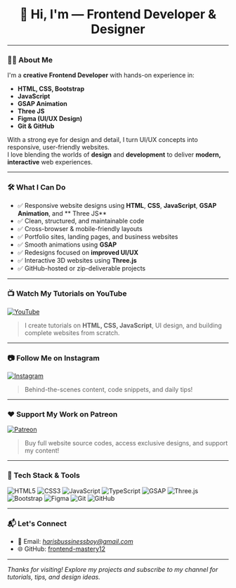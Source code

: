 <h1 align="center">👋 Hi, I'm — Frontend Developer & Designer</h1>

---

### 👨‍💻 About Me

I'm a **creative Frontend Developer** with hands-on experience in:

- **HTML, CSS, Bootstrap**
- **JavaScript**
- **GSAP Animation**
- **Three JS**
- **Figma (UI/UX Design)**
- **Git & GitHub**

With a strong eye for design and detail, I turn UI/UX concepts into responsive, user-friendly websites.  
I love blending the worlds of **design** and **development** to deliver **modern, interactive** web experiences.

---

### 🛠️ What I Can Do

- ✅ Responsive website designs using **HTML**, **CSS**, **JavaScript**, **GSAP Animation**, and ** Three JS**
- ✅ Clean, structured, and maintainable code
- ✅ Cross-browser & mobile-friendly layouts
- ✅ Portfolio sites, landing pages, and business websites
- ✅ Smooth animations using **GSAP**
- ✅ Redesigns focused on **improved UI/UX**
- ✅ Interactive 3D websites using **Three.js**
- ✅ GitHub-hosted or zip-deliverable projects

---

### 📺 Watch My Tutorials on YouTube

[![YouTube](https://img.shields.io/badge/-Frontend%20Mastery-red?style=for-the-badge&logo=youtube&logoColor=white)](https://www.youtube.com/channel/UCTIhNlyXK4mKXR6N13K_NeQ)

> I create tutorials on **HTML, CSS, JavaScript**, UI design, and building complete websites from scratch.

---

### 📷 Follow Me on Instagram

[![Instagram](https://img.shields.io/badge/-@frontendmastery12-E4405F?style=for-the-badge&logo=instagram&logoColor=white)](https://www.instagram.com/frontendmastery12)

> Behind-the-scenes content, code snippets, and daily tips!

---

### ❤️ Support My Work on Patreon

[![Patreon](https://img.shields.io/badge/-Support%20on%20Patreon-F96854?style=for-the-badge&logo=patreon&logoColor=white)](https://www.patreon.com/c/frontendmastery)

> Buy full website source codes, access exclusive designs, and support my content!

---

### 🧰 Tech Stack & Tools

![HTML5](https://img.shields.io/badge/-HTML5-E34F26?style=flat-square&logo=html5&logoColor=white)
![CSS3](https://img.shields.io/badge/-CSS3-1572B6?style=flat-square&logo=css3)
![JavaScript](https://img.shields.io/badge/-JavaScript-F7DF1E?style=flat-square&logo=javascript&logoColor=black)
![TypeScript](https://img.shields.io/badge/-TypeScript-3178C6?style=flat-square&logo=typescript&logoColor=white)
![GSAP](https://img.shields.io/badge/-GSAP-88CE02?style=flat-square&logo=greensock&logoColor=white)
![Three.js](https://img.shields.io/badge/-Three.js-000000?style=flat-square&logo=three.js&logoColor=white)
![Bootstrap](https://img.shields.io/badge/-Bootstrap-563D7C?style=flat-square&logo=bootstrap)
![Figma](https://img.shields.io/badge/-Figma-F24E1E?style=flat-square&logo=figma&logoColor=white)
![Git](https://img.shields.io/badge/-Git-F05032?style=flat-square&logo=git&logoColor=white)
![GitHub](https://img.shields.io/badge/-GitHub-181717?style=flat-square&logo=github)

---


### 📬 Let's Connect

- 📧 Email: *harisbussinessboy@gmail.com*  
- 🌐 GitHub: [frontend-mastery12](https://github.com/frontend-mastery12)

---

_Thanks for visiting! Explore my projects and subscribe to my channel for tutorials, tips, and design ideas._

